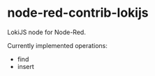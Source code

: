 # node-red-contrib-lokijs
LokiJS node for Node-Red. 

Currently implemented operations:

- find
- insert
